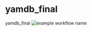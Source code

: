 # yamdb_final
yamdb_final
![example workflow name](https://github.com/actions/yamdb_final/workflows/app%20workflow/badge.svg)
